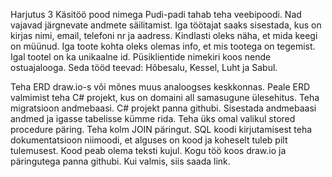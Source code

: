 Harjutus 3
Käsitöö pood nimega Pudi-padi tahab teha veebipoodi.
Nad vajavad järgnevate andmete säilitamist.
Iga töötajat saaks sisestada, kus on kirjas nimi, email, telefoni nr ja aadress.
Kindlasti oleks näha, et mida keegi on müünud.
Iga toote kohta oleks olemas info, et mis tootega on tegemist.
Igal tootel on ka unikaalne id.
Püsiklientide nimekiri koos nende ostuajalooga.
Seda tööd teevad: Hõbesalu, Kessel, Luht ja Sabul.

Teha ERD draw.io-s või mõnes muus analoogses keskkonnas.
Peale ERD valmimist teha C# projekt, kus on domaini all samasugune ülesehitus.
Teha migratsioon andmebaasi.
C# projekt panna githubi.
Sisestada andmebaasi andmed ja igasse tabelisse kümme rida.
Teha üks omal valikul stored procedure päring.
Teha kolm JOIN päringut.
SQL koodi kirjutamisest teha dokumentatsioon niimoodi, et alguses on kood ja koheselt tuleb pilt tulemusest.
Kood peab olema teksti kujul.
Kogu töö koos draw.io ja päringutega panna githubi.
Kui valmis, siis saada link.
